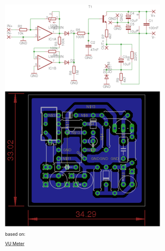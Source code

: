 ![](/VuSchematic.png)
![](/VuBoard.png)

based on:

[VU Meter](http://sound.whsites.net/project55.htm "ESP project 55")
